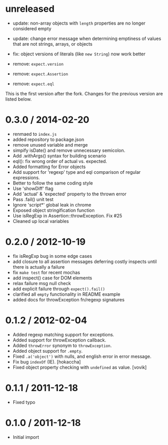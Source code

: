 unreleased
==========

 * update: non-array objects with `length` properties are no longer considered empty
 * update: change error message when determining emptiness of values that are not strings, arrays, or objects

 * fix: object versions of literals (like `new String`) now work better

 * remove: `expect.version`
 * remove: `expect.Assertion`
 * remove: `expect.eql`

This is the first version after the fork. Changes for the previous version are listed below.

0.3.0 / 2014-02-20
==================

 * renmaed to `index.js`
 * added repository to package.json
 * remove unused variable and merge
 * simpify isDate() and remove unnecessary semicolon.
 * Add .withArgs() syntax for building scenario
 * eql(): fix wrong order of actual vs. expected.
 * Added formatting for Error objects
 * Add support for 'regexp' type and eql comparison of regular expressions.
 * Better to follow the same coding style
 * Use 'showDiff' flag
 * Add 'actual' & 'expected' property to the thrown error
 * Pass .fail() unit test
 * Ignore 'script*' global leak in chrome
 * Exposed object stringification function
 * Use isRegExp in Assertion::throwException. Fix #25
 * Cleaned up local variables

0.2.0 / 2012-10-19
==================

  * fix isRegExp bug in some edge cases
  * add closure to all assertion messages deferring costly inspects
    until there is actually a failure
  * fix `make test` for recent mochas
  * add inspect() case for DOM elements
  * relax failure msg null check
  * add explicit failure through `expect().fail()`
  * clarified all `empty` functionality in README example
  * added docs for throwException fn/regexp signatures

0.1.2 / 2012-02-04
==================

  * Added regexp matching support for exceptions.
  * Added support for throwException callback.
  * Added `throwError` synonym to `throwException`.
  * Added object support for `.empty`.
  * Fixed `.a('object')` with nulls, and english error in error message.
  * Fix bug `indexOf` (IE). [hokaccha]
  * Fixed object property checking with `undefined` as value. [vovik]

0.1.1 / 2011-12-18
==================

  * Fixed typo

0.1.0 / 2011-12-18
==================

  * Initial import
